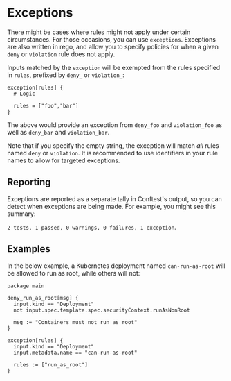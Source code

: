 # Exceptions

There might be cases where rules might not apply under certain circumstances. For those occasions, you can use `exceptions`. Exceptions are also written in rego, and allow you to specify policies for when a given `deny` or `violation` rule does not apply. 

Inputs matched by the `exception` will be exempted from the rules specified in `rules`, prefixed by `deny_` or `violation_`:

```rego
exception[rules] {
  # Logic

  rules = ["foo","bar"]
}
```

The above would provide an exception from `deny_foo` and `violation_foo` as well as `deny_bar` and `violation_bar`.

Note that if you specify the empty string, the exception will match *all* rules named `deny` or `violation`. It is recommended to use identifiers in your rule names to allow for targeted exceptions.

## Reporting

Exceptions are reported as a separate tally in Conftest's output, so you can detect when exceptions are being made. For example, you might see this summary: 

`2 tests, 1 passed, 0 warnings, 0 failures, 1 exception`.

## Examples

In the below example, a Kubernetes deployment named `can-run-as-root` will be allowed to run as root, while others will not:

```rego
package main

deny_run_as_root[msg] {
  input.kind == "Deployment"
  not input.spec.template.spec.securityContext.runAsNonRoot

  msg := "Containers must not run as root"
}

exception[rules] {
  input.kind == "Deployment"
  input.metadata.name == "can-run-as-root"

  rules := ["run_as_root"]
}
```
